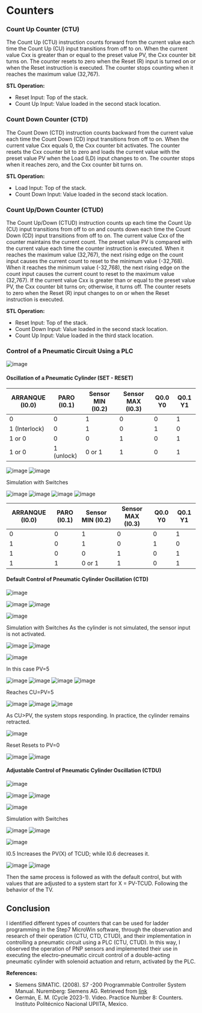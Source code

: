 # Counters

### Count Up Counter (CTU)
The Count Up (CTU) instruction counts forward from the current value each time the Count Up (CU) input transitions from off to on. When the current value Cxx is greater than or equal to the preset value PV, the Cxx counter bit turns on. The counter resets to zero when the Reset (R) input is turned on or when the Reset instruction is executed. The counter stops counting when it reaches the maximum value (32,767).

**STL Operation:**
- Reset Input: Top of the stack.
- Count Up Input: Value loaded in the second stack location.

### Count Down Counter (CTD)
The Count Down (CTD) instruction counts backward from the current value each time the Count Down (CD) input transitions from off to on. When the current value Cxx equals 0, the Cxx counter bit activates. The counter resets the Cxx counter bit to zero and loads the current value with the preset value PV when the Load (LD) input changes to on. The counter stops when it reaches zero, and the Cxx counter bit turns on.

**STL Operation:**
- Load Input: Top of the stack.
- Count Down Input: Value loaded in the second stack location.

### Count Up/Down Counter (CTUD)
The Count Up/Down (CTUD) instruction counts up each time the Count Up (CU) input transitions from off to on and counts down each time the Count Down (CD) input transitions from off to on. The current value Cxx of the counter maintains the current count. The preset value PV is compared with the current value each time the counter instruction is executed. When it reaches the maximum value (32,767), the next rising edge on the count input causes the current count to reset to the minimum value (-32,768). When it reaches the minimum value (-32,768), the next rising edge on the count input causes the current count to reset to the maximum value (32,767). If the current value Cxx is greater than or equal to the preset value PV, the Cxx counter bit turns on; otherwise, it turns off. The counter resets to zero when the Reset (R) input changes to on or when the Reset instruction is executed.

**STL Operation:**
- Reset Input: Top of the stack.
- Count Down Input: Value loaded in the second stack location.
- Count Up Input: Value loaded in the third stack location.

### Control of a Pneumatic Circuit Using a PLC

![image](https://github.com/JoseEmmanuelVG/IndustrialAutomation/assets/89156254/fc213ac3-ae63-4f98-9310-cfaaf7a03f92)

#### Oscillation of a Pneumatic Cylinder (SET - RESET)

| ARRANQUE (I0.0) | PARO (I0.1) | Sensor MIN (I0.2) | Sensor MAX (I0.3) | Q0.0 Y0 | Q0.1 Y1 |
|-----------------|-------------|-------------------|-------------------|--------|--------|
| 0               | 0           | 1                 | 0                 | 0      | 1      |
| 1 (Interlock)     | 0           | 1                 | 0                 | 1      | 0      |
| 1 or 0          | 0           | 0                 | 1                 | 0      | 1      |
| 1 or 0          | 1 (unlock) | 0 or 1          | 1                 | 0      | 1      |

![image](https://github.com/JoseEmmanuelVG/IndustrialAutomation/assets/89156254/173698dc-f89a-4b83-9524-ff88b4942cd4)
![image](https://github.com/JoseEmmanuelVG/IndustrialAutomation/assets/89156254/ccbc6c9c-eb97-4e3c-a054-1ecf56a39c97)

Simulation with Switches

![image](https://github.com/JoseEmmanuelVG/IndustrialAutomation/assets/89156254/755ae138-5847-4560-b434-cc5618234274)
![image](https://github.com/JoseEmmanuelVG/IndustrialAutomation/assets/89156254/6eb68926-6dc2-4aaa-8961-dd10e9e94b2c)
![image](https://github.com/JoseEmmanuelVG/IndustrialAutomation/assets/89156254/5ecde8c3-03b6-47de-8d57-0e4722818039)
![image](https://github.com/JoseEmmanuelVG/IndustrialAutomation/assets/89156254/5ec968aa-3e43-41ef-95d9-0abf5ff4cc66)

| ARRANQUE (I0.0) | PARO (I0.1) | Sensor MIN (I0.2) | Sensor MAX (I0.3) | Q0.0 Y0 | Q0.1 Y1 |
|-----------------|-------------|-------------------|-------------------|--------|--------|
| 0               | 0           | 1                 | 0                 | 0      | 1      |
| 1               | 0           | 1                 | 0                 | 1      | 0      |
| 1               | 0           | 0                 | 1                 | 0      | 1      |
| 1               | 1           | 0 or 1            | 1                 | 0      | 1      |


#### Default Control of Pneumatic Cylinder Oscillation (CTD)

![image](https://github.com/JoseEmmanuelVG/IndustrialAutomation/assets/89156254/ae8bb545-2abd-40bb-ab76-c43b54344b0c)

![image](https://github.com/JoseEmmanuelVG/IndustrialAutomation/assets/89156254/f7f0e0bb-6ce1-481d-aaec-cce54cba3862)
![image](https://github.com/JoseEmmanuelVG/IndustrialAutomation/assets/89156254/3347b301-b311-4f05-ba62-c68097dfe56f)

![image](https://github.com/JoseEmmanuelVG/IndustrialAutomation/assets/89156254/4796a995-8e3e-4d48-b464-ff7d35989259)



Simulation with Switches
As the cylinder is not simulated, the sensor input is not activated.

![image](https://github.com/JoseEmmanuelVG/IndustrialAutomation/assets/89156254/b0191987-ef0e-4615-b47c-4f3c9c90f14a)
![image](https://github.com/JoseEmmanuelVG/IndustrialAutomation/assets/89156254/92d81430-e65a-4b9c-b1ba-0281eeb85867)

![image](https://github.com/JoseEmmanuelVG/IndustrialAutomation/assets/89156254/2e7d4c86-57c8-4b96-8f58-d18a65d729e9)

In this case PV=5

![image](https://github.com/JoseEmmanuelVG/IndustrialAutomation/assets/89156254/c9cae790-829e-444a-921e-2afbb77d682e)
![image](https://github.com/JoseEmmanuelVG/IndustrialAutomation/assets/89156254/54f626d9-aef8-40cf-9fdb-c76c1dbd4288)
![image](https://github.com/JoseEmmanuelVG/IndustrialAutomation/assets/89156254/e8cbf101-a3ca-4f9b-b60a-0a3a739efb1c)
![image](https://github.com/JoseEmmanuelVG/IndustrialAutomation/assets/89156254/a96e6d91-80a7-4b63-8157-87297ee6cc5d)

Reaches CU=PV=5

![image](https://github.com/JoseEmmanuelVG/IndustrialAutomation/assets/89156254/4683d095-880c-46db-a5dd-28e684a538d0)
![image](https://github.com/JoseEmmanuelVG/IndustrialAutomation/assets/89156254/4f7d66df-ef09-4e00-a987-49a5af3fa1fb)
![image](https://github.com/JoseEmmanuelVG/IndustrialAutomation/assets/89156254/021d6c82-c0c7-4b55-bf30-3ed1a9ca5f3e)

As CU>PV, the system stops responding. In practice, the cylinder remains retracted.

![image](https://github.com/JoseEmmanuelVG/IndustrialAutomation/assets/89156254/60dbddb7-452c-459f-a7ad-0ed1f568644d)

Reset Resets to PV=0

![image](https://github.com/JoseEmmanuelVG/IndustrialAutomation/assets/89156254/5680d587-f9aa-4f97-a0f9-6ac3272f9c8c)
![image](https://github.com/JoseEmmanuelVG/IndustrialAutomation/assets/89156254/497bd31c-cfd4-4e9e-9b69-676548d339c9)


#### Adjustable Control of Pneumatic Cylinder Oscillation (CTDU)
![image](https://github.com/JoseEmmanuelVG/IndustrialAutomation/assets/89156254/bf8acd60-e829-4f90-812d-50bd07e28fba)

![image](https://github.com/JoseEmmanuelVG/IndustrialAutomation/assets/89156254/c8016e52-c338-4fff-9a52-ea22f3501457)
![image](https://github.com/JoseEmmanuelVG/IndustrialAutomation/assets/89156254/770e373d-d177-431b-b3f4-0dd889531c46)

![image](https://github.com/JoseEmmanuelVG/IndustrialAutomation/assets/89156254/9fa339f2-e6fc-43df-9d12-97fd03535154)

Simulation with Switches

![image](https://github.com/JoseEmmanuelVG/IndustrialAutomation/assets/89156254/38b7e95f-d559-4132-b1cd-1ef3200ffc23)
![image](https://github.com/JoseEmmanuelVG/IndustrialAutomation/assets/89156254/808ef4a2-5dc7-4e66-b336-d71f8ee24a8e)

![image](https://github.com/JoseEmmanuelVG/IndustrialAutomation/assets/89156254/a5235b36-090f-48c9-9bd6-9279bfb75493)

I0.5 Increases the PV(X) of TCUD; while I0.6 decreases it. 

![image](https://github.com/JoseEmmanuelVG/IndustrialAutomation/assets/89156254/36c88d26-6526-4fec-917f-5f3ebd391ffc)
![image](https://github.com/JoseEmmanuelVG/IndustrialAutomation/assets/89156254/fc963269-fcd4-4f62-9eca-a8e8feb77b4d)

Then the same process is followed as with the default control, but with values that are adjusted to a system start for X = PV-TCUD. Following the behavior of the TV.

## Conclusion
I identified different types of counters that can be used for ladder programming in the Step7 MicroWin software, through the observation and research of their operation (CTU, CTD, CTUD), and their implementation in controlling a pneumatic circuit using a PLC (CTU, CTUD). In this way, I observed the operation of PNP sensors and implemented their use in executing the electro-pneumatic circuit control of a double-acting pneumatic cylinder with solenoid actuation and return, activated by the PLC.

**References:**
- Siemens SIMATIC. (2008). S7 -200 Programmable Controller System Manual. Nuremberg: Siemens AG. Retrieved from [link](https://cache.industry.siemens.com/dl/files/582/1109582/att_22063/v1/s7200_system_manual_en-US.pdf)
- Germán, E. M. (Cycle 2023-1). Video. Practice Number 8: Counters. Instituto Politécnico Nacional UPIITA, Mexico.
